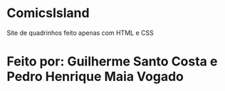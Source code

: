 # ComicsIsland
Site de quadrinhos feito apenas com HTML e CSS
# Feito por: Guilherme Santo Costa e Pedro Henrique Maia Vogado

